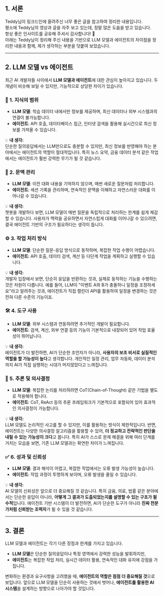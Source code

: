 

## 1. 서론

Teddy님이 링크드인에 올려주신 너무 좋은 글을 참고하여 정리한 내용입니다.  
평소에 Teddy님의 영상과 글을 자주 보고 있는데, 정말 많은 도움을 받고 있습니다.  
항상 좋은 인사이트를 공유해 주셔서 감사합니다! 🙌  
아래는 Teddy님이 정리해 주신 내용을 기반으로 LLM 모델과 에이전트의 차이점을 정리한 내용과 함께, 제가 생각하는 부분을 덧붙여 보았습니다.

---

## 2. LLM 모델 vs 에이전트

최근 AI 개발자들 사이에서 **LLM 모델과 에이전트**에 대한 관심이 높아지고 있습니다. 두 개념이 비슷해 보일 수 있지만, 기능적으로 상당한 차이가 있습니다.

### 🧠 1. 지식의 범위

- **LLM 모델**: 학습 데이터 내에서만 정보를 제공하며, 최신 데이터나 외부 시스템과의 연결이 불가능합니다.
- **에이전트**: API 호출, 데이터베이스 접근, 인터넷 검색을 활용해 실시간으로 최신 정보를 가져올 수 있습니다.

💡 **내 생각:**  
단순한 질의응답에서는 LLM만으로도 충분할 수 있지만, 최신 정보를 반영해야 하는 분야에서는 에이전트의 역할이 절대적입니다. 특히 뉴스 요약, 금융 데이터 분석 같은 작업에서는 에이전트가 훨씬 강력한 무기가 될 것 같습니다.

### 🔄 2. 문맥 관리

- **LLM 모델**: 이전 대화 내용을 기억하지 않으며, 매번 새로운 질문처럼 처리합니다.
- **에이전트**: 세션 기록을 관리하며, 연속적인 문맥을 이해하고 자연스러운 대화를 이어나갈 수 있습니다.

💡 **내 생각:**  
챗봇을 개발하다 보면, LLM 모델이 매번 질문을 독립적으로 처리하는 한계를 쉽게 체감할 수 있습니다. 사용자가 맥락을 공유하면서 자연스럽게 대화를 이어나갈 수 있으려면, 결국 에이전트 기반의 구조가 필요하다는 생각이 듭니다.

### ⚙️ 3. 작업 처리 방식

- **LLM 모델**: 단순한 질문-응답 방식으로 동작하며, 복잡한 작업 수행이 어렵습니다.
- **에이전트**: API 호출, 데이터 검색, 계산 등 다단계 작업을 계획하고 실행할 수 있습니다.

💡 **내 생각:**  
개발자 입장에서 보면, 단순히 응답을 반환하는 것과, 실제로 동작하는 기능을 수행하는 것은 차원이 다릅니다. 예를 들어, LLM이 "이벤트 A와 B가 충돌하니 일정을 조정하세요"라고 알려주는 것과, 에이전트가 직접 캘린더 API를 활용하여 일정을 변경하는 것은 전혀 다른 수준의 기능이죠.

### 🛠 4. 도구 사용

- **LLM 모델**: 외부 시스템과 연동하려면 추가적인 개발이 필요합니다.
- **에이전트**: 검색, 계산, 외부 연결 등의 기능이 기본적으로 내장되어 있어 작업 효율성이 뛰어납니다.

💡 **내 생각:**  
에이전트가 더 발전하면, AI가 단순한 조언자가 아니라, **사용자의 보조 비서로 실질적인 역할을 할 가능성이 높다**고 생각합니다. 개인적인 일정 관리, 업무 자동화, 데이터 분석까지 AI가 직접 실행하는 시대가 머지않았다고 느껴집니다.

### 🤔 5. 추론 및 의사결정

- **LLM 모델**: 복잡한 논리를 처리하려면 CoT(Chain-of-Thought) 같은 기법을 별도로 적용해야 합니다.
- **에이전트**: CoT, ReAct 등의 추론 프레임워크가 기본적으로 포함되어 있어 효과적인 의사결정이 가능합니다.

💡 **내 생각:**  
LLM 모델도 논리적인 사고를 할 수 있지만, 이를 활용하는 방식이 제한적입니다. 반면, 에이전트는 다양한 의사결정 알고리즘을 활용할 수 있어, **더 정교하고 전략적인 판단을 내릴 수 있는 가능성이 크다**고 봅니다. 특히 AI가 스스로 문제 해결을 위해 여러 단계를 거치는 모습을 보면, 기존 LLM 모델과는 확연한 차이가 느껴집니다.

### ✅ 6. 성과 및 신뢰성

- **LLM 모델**: 결과 해석이 어렵고, 복잡한 작업에서는 오류 발생 가능성이 높습니다.
- **에이전트**: 작업 과정이 투명하게 보이며, 오류 발생을 줄일 수 있습니다.

💡 **내 생각:**  
AI 모델의 신뢰성은 앞으로 더 중요해질 것 같습니다. 특히 금융, 의료, 법률 같은 분야에서는 단순한 응답이 아니라, **어떻게 그 결과가 도출되었는지를 설명할 수 있는 구조가 필수적**입니다. 에이전트 기반 시스템이 더 발전하면, AI가 단순한 도구가 아니라 **진짜 전문가처럼 신뢰받는 조력자**가 될 수 있을 것 같습니다.

---

## 3. 결론

LLM 모델과 에이전트는 각기 다른 장점과 한계를 가지고 있습니다.

- **LLM 모델**은 단순한 질의응답이나 특정 영역에서 강력한 성능을 발휘하지만,
- **에이전트**는 복잡한 작업 처리, 실시간 데이터 활용, 연속적인 대화 유지에 강점을 가집니다.

변화하는 환경과 요구사항을 고려했을 때, **에이전트의 역할은 점점 더 중요해질 것**으로 보입니다. 앞으로 LLM 모델을 단순히 사용하는 것에서 벗어나, **에이전트를 활용한 AI 시스템**을 설계하는 방향으로 나아가야 할 것입니다.